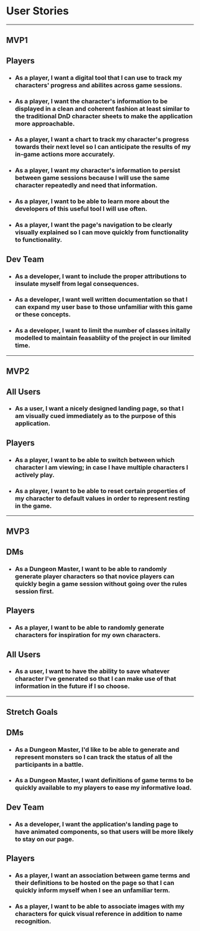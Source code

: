 # User Stories
---
## MVP1
## Players
- ### As a player, I want a digital tool that I can use to track my characters' progress and abilites across game sessions. 
- ### As a player, I want the character's information to be displayed in a clean and coherent fashion at least similar to the traditional DnD character sheets to make the application more approachable. 
- ### As a player, I want a chart to track my character's progress towards their next level so I can anticipate the results of my in-game actions more accurately.
- ### As a player, I want my character's information to persist between game sessions because I will use the same character repeatedly and need that information.
- ### As a player, I want to be able to learn more about the developers of this useful tool I will use often. 
- ### As a player, I want the page's navigation to be clearly visually explained so I can move quickly from functionality to functionality.
## Dev Team
- ### As a developer, I want to include the proper attributions to insulate myself from legal consequences.
- ### As a developer, I want well written documentation so that I can expand my user base to those unfamiliar with this game or these concepts.
- ### As a developer, I want to limit the number of classes initally modelled to maintain feasabliity of the project in our limited time. 
---
## MVP2
## All Users
- ### As a user, I want a nicely designed landing page, so that I am visually cued immediately as to the purpose of this application.
## Players
- ### As a player, I want to be able to switch between which character I am viewing; in case I have multiple characters I actively play. 
- ### As a player, I want to be able to reset certain properties of my character to default values in order to represent resting in the game.
---
## MVP3
## DMs
- ### As a Dungeon Master, I want to be able to randomly generate player characters so that novice players can quickly begin a game session without going over the rules session first.
## Players
- ### As a player, I want to be able to randomly generate characters for inspiration for my own characters. 
## All Users
- ### As a user, I want to have the ability to save whatever character I've generated so that I can make use of that information in the future if I so choose.
--- 
## Stretch Goals
## DMs
- ### As a Dungeon Master, I'd like to be able to generate and represent monsters so I can track the status of all the participants in a battle. 
- ### As a Dungeon Master, I want definitions of game terms to be quickly available to my players to ease my informative load.
## Dev Team 
- ### As a developer, I want the application's landing page to have animated components, so that users will be more likely to stay on our page. 
## Players
- ### As a player, I want an association between game terms and their definitions to be hosted on the page so that I can quickly inform myself when I see an unfamiliar term.
- ### As a player, I want to be able to associate images with my characters for quick visual reference in addition to name recognition.